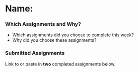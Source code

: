 # Name:

### Which Assignments and Why?
- Which assignments did you choose to complete this week?
- Why did you choose these assignments?

### Submitted Assignments

Link to or paste in **two** completed assignments below.

